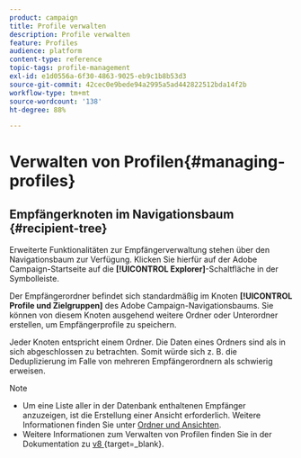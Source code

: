```yaml
---
product: campaign
title: Profile verwalten
description: Profile verwalten
feature: Profiles
audience: platform
content-type: reference
topic-tags: profile-management
exl-id: e1d0556a-6f30-4863-9025-eb9c1b8b53d3
source-git-commit: 42cec0e9bede94a2995a5ad442822512bda14f2b
workflow-type: tm+mt
source-wordcount: '138'
ht-degree: 88%

---
```


# Verwalten von Profilen{#managing-profiles}



## Empfängerknoten im Navigationsbaum {#recipient-tree}

Erweiterte Funktionalitäten zur Empfängerverwaltung stehen über den Navigationsbaum zur Verfügung. Klicken Sie hierfür auf der Adobe Campaign-Startseite auf die **[!UICONTROL Explorer]**-Schaltfläche in der Symbolleiste.

Der Empfängerordner befindet sich standardmäßig im Knoten **[!UICONTROL Profile und Zielgruppen]** des Adobe Campaign-Navigationsbaums. Sie können von diesem Knoten ausgehend weitere Ordner oder Unterordner erstellen, um Empfängerprofile zu speichern.

Jeder Knoten entspricht einem Ordner. Die Daten eines Ordners sind als in sich abgeschlossen zu betrachten. Somit würde sich z. B. die Deduplizierung im Falle von mehreren Empfängerordnern als schwierig erweisen.

>[!NOTE]
>
> * Um eine Liste aller in der Datenbank enthaltenen Empfänger anzuzeigen, ist die Erstellung einer Ansicht erforderlich. Weitere Informationen finden Sie unter [Ordner und Ansichten](../../platform/using/access-management-folders.md).
> * Weitere Informationen zum Verwalten von Profilen finden Sie in der Dokumentation zu [ v8 ](https://experienceleague.adobe.com/de/docs/campaign/campaign-v8/config/configuration/folders-and-views){target=_blank}.


<!--
## Move recipients {#moving-recipients}

You can select one or more recipients, drag them from the recipient list, and drop them in the desired folder. A warning message asks you to confirm this action.

## Copy a recipient {#copying-a-recipient}

You can copy a recipient in the same folder by right-clicking the desired recipient and selecting **[!UICONTROL Copy]**.

## Delete recipients {#deleting-recipients}

To delete recipients, move them to a specific folder and then purge the content of this folder. It is **strongly recommended not to use** the **[!UICONTROL Delete]** option in this case.

To purge a folder, use the **[!UICONTROL Actions > Purge folder]** menu, accessed by right-clicking the desired folder.

![](assets/s_ncs_user_purge_folder.png)

Click **[!UICONTROL Start]** to launch the operation. The middle section of the window displays the progress status, as shown below:

![](assets/s_ncs_user_purge_folder_start.png)
-->